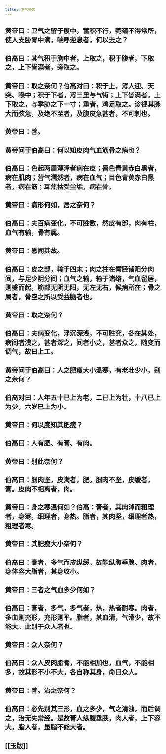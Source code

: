 ```yaml
---
title: 卫气失常
---
```


## 黄帝曰：卫气之留于腹中，蓄积不行，菀蕴不得常所，使人支胁胃中满，喘呼逆息者，何以去之？
## 伯高曰：其气积于胸中者，上取之，积于腹者，下取之，上下皆满者，旁取之。
## 黄帝曰：取之奈何？伯高对曰：积于上，泻人迎、天突、喉中；积于下者，泻三里与气街；上下皆满者，上下取之，与季胁之下一寸；重者，鸡足取之。诊视其脉大而弦急，及绝不至者，及腹皮急甚者，不可刺也。
## 黄帝曰：善。
## 黄帝问于伯高曰：何以知皮肉气血筋骨之病也？
## 伯高曰：色起两眉薄泽者病在皮；唇色青黄赤白黑者，病在肌肉；营气濡然者，病在血气；目色青黄赤白黑者，病在筋；耳焦枯受尘垢，病在骨。
## 黄帝曰：病形何如，居之奈何？
## 伯高曰：夫百病变化，不可胜数，然皮有部，肉有柱，血气有输，骨有属。
## 黄帝曰：愿闻其故。
## 伯高曰：皮之部，输于四末；肉之柱在臂胫诸阳分肉间，与足少阴分间；血气之输，输于诸络，气血留居，则盛而起，筋部无阴无阳，无左无右，候病所在；骨之属者，骨空之所以受益脑者也。
## 黄帝曰：取之奈何？
## 伯高曰：夫病变化，浮沉深浅，不可胜究，各在其处，病间者浅之，甚者深之，间者小之，甚者众之，随变而调气，故曰上工。
## 黄帝问于伯高曰：人之肥瘦大小温寒，有老壮少小，别之奈何？
## 伯高对曰：人年五十已上为老，二已上为壮，十八已上为少，六岁已上为小。
## 黄帝曰：何以度知其肥瘦？
## 伯高曰：人有肥、有膏、有肉。
## 黄帝曰：别此奈何？
## 伯高曰：腘肉坚，皮满者，肥。腘肉不坚，皮缓者，膏。皮肉不相离者，肉。
## 黄帝曰：身之寒温何如？伯高：膏者，其肉淖而粗理者，身寒，细理者，身热。脂者，其肉坚，细理者热，粗理者寒。
## 黄帝曰：其肥瘦大小奈何？
## 伯高曰：膏者，多气而皮纵缓，故能纵腹垂腴。肉者，身体容大脂者，其身收小。
## 黄帝曰：三者之气血多少何如？
## 伯高曰：膏者，多气，多气者，热，热者耐寒。肉者，多血则充形，充形则平。脂者，其血清，气滑少，故不能大。此别于众人者也。
## 黄帝曰：众人奈何？
## 伯高曰：众人皮肉脂膏，不能相加也，血气，不能相多，故其形不小不大，各自称其身，命曰众人。
## 黄帝曰：善。治之奈何？
## 伯高曰：必先别其三形，血之多少，气之清浊，而后调之，治无失常经。是故膏人纵腹垂腴，肉人者，上下容大，脂人者，虽脂不能大者。
## [[玉版]]
